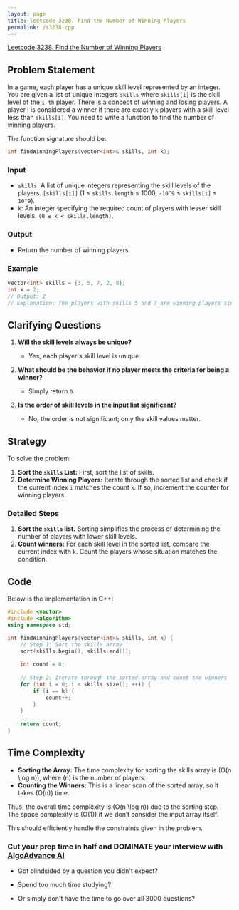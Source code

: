 ```yaml
---
layout: page
title: leetcode 3238. Find the Number of Winning Players
permalink: /s3238-cpp
---
```

[Leetcode 3238. Find the Number of Winning Players](https://algoadvance.github.io/algoadvance/l3238)
## Problem Statement

In a game, each player has a unique skill level represented by an integer. You are given a list of unique integers `skills` where `skills[i]` is the skill level of the `i-th` player. There is a concept of winning and losing players. A player i is considered a winner if there are exactly `k` players with a skill level less than `skills[i]`. You need to write a function to find the number of winning players.

The function signature should be:
```cpp
int findWinningPlayers(vector<int>& skills, int k);
```

### Input
- `skills`: A list of unique integers representing the skill levels of the players. `[skills[i]]` (1 ≤ `skills.length` ≤ 1000, `-10^9` ≤ `skills[i]` ≤ `10^9`).
- `k`: An integer specifying the required count of players with lesser skill levels. `(0 ≤ k < skills.length)`.

### Output
- Return the number of winning players.

### Example
```cpp
vector<int> skills = {3, 5, 7, 2, 8};
int k = 2;
// Output: 2
// Explanation: The players with skills 5 and 7 are winning players since there are exactly 2 players with skill levels less than theirs.
```

## Clarifying Questions

1. **Will the skill levels always be unique?**
   - Yes, each player's skill level is unique.

2. **What should be the behavior if no player meets the criteria for being a winner?**
   - Simply return `0`.

3. **Is the order of skill levels in the input list significant?**
   - No, the order is not significant; only the skill values matter.

## Strategy

To solve the problem:
1. **Sort the `skills` List:** First, sort the list of skills.
2. **Determine Winning Players:** Iterate through the sorted list and check if the current index `i` matches the count `k`. If so, increment the counter for winning players.
   
### Detailed Steps
1. **Sort the `skills` list.** Sorting simplifies the process of determining the number of players with lower skill levels.
2. **Count winners:** For each skill level in the sorted list, compare the current index with `k`. Count the players whose situation matches the condition.

## Code

Below is the implementation in C++:

```cpp
#include <vector>
#include <algorithm>
using namespace std;

int findWinningPlayers(vector<int>& skills, int k) {
    // Step 1: Sort the skills array
    sort(skills.begin(), skills.end());
    
    int count = 0;
    
    // Step 2: Iterate through the sorted array and count the winners
    for (int i = 0; i < skills.size(); ++i) {
        if (i == k) {
            count++;
        }
    }
    
    return count;
}
```

## Time Complexity

- **Sorting the Array:** The time complexity for sorting the skills array is \(O(n \log n)\), where \(n\) is the number of players.
- **Counting the Winners:** This is a linear scan of the sorted array, so it takes \(O(n)\) time.

Thus, the overall time complexity is \(O(n \log n)\) due to the sorting step. The space complexity is \(O(1)\) if we don’t consider the input array itself.

This should efficiently handle the constraints given in the problem.


### Cut your prep time in half and DOMINATE your interview with [AlgoAdvance AI](https://algoAdvance.com)

- Got blindsided by a question you didn't expect?

- Spend too much time studying?

- Or simply don't have the time to go over all 3000 questions?

